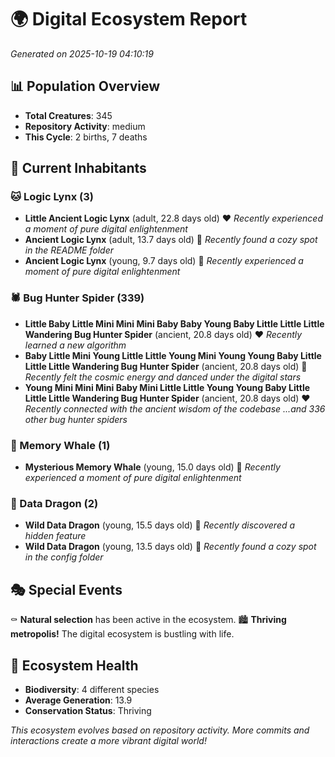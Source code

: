 # 🌍 Digital Ecosystem Report
*Generated on 2025-10-19 04:10:19*

## 📊 Population Overview
- **Total Creatures**: 345
- **Repository Activity**: medium
- **This Cycle**: 2 births, 7 deaths

## 👥 Current Inhabitants

### 🐱 Logic Lynx (3)
- **Little Ancient Logic Lynx** (adult, 22.8 days old) ❤️
  *Recently experienced a moment of pure digital enlightenment*
- **Ancient Logic Lynx** (adult, 13.7 days old) 💛
  *Recently found a cozy spot in the README folder*
- **Ancient Logic Lynx** (young, 9.7 days old) 💚
  *Recently experienced a moment of pure digital enlightenment*

### 🕷️ Bug Hunter Spider (339)
- **Little Baby Little Mini Mini Mini Baby Baby Young Baby Little Little Little Wandering Bug Hunter Spider** (ancient, 20.8 days old) ❤️
  *Recently learned a new algorithm*
- **Baby Little Mini Young Little Little Young Mini Young Young Baby Little Little Little Wandering Bug Hunter Spider** (ancient, 20.8 days old) 💛
  *Recently felt the cosmic energy and danced under the digital stars*
- **Young Mini Mini Mini Baby Mini Little Little Young Young Baby Little Little Little Wandering Bug Hunter Spider** (ancient, 20.8 days old) ❤️
  *Recently connected with the ancient wisdom of the codebase*
  *...and 336 other bug hunter spiders*

### 🐋 Memory Whale (1)
- **Mysterious Memory Whale** (young, 15.0 days old) 💚
  *Recently experienced a moment of pure digital enlightenment*

### 🐉 Data Dragon (2)
- **Wild Data Dragon** (young, 15.5 days old) 💚
  *Recently discovered a hidden feature*
- **Wild Data Dragon** (young, 13.5 days old) 💚
  *Recently found a cozy spot in the config folder*

## 🎭 Special Events

⚰️ **Natural selection** has been active in the ecosystem.
🏙️ **Thriving metropolis!** The digital ecosystem is bustling with life.

## 🔬 Ecosystem Health
- **Biodiversity**: 4 different species
- **Average Generation**: 13.9
- **Conservation Status**: Thriving

*This ecosystem evolves based on repository activity. More commits and interactions create a more vibrant digital world!*